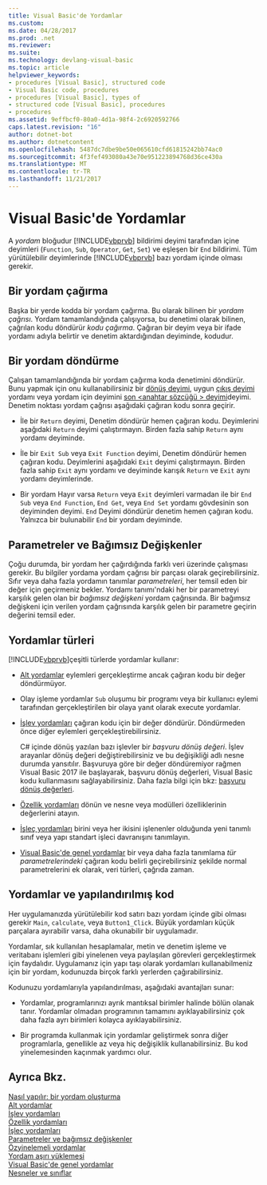 ```yaml
---
title: Visual Basic'de Yordamlar
ms.custom: 
ms.date: 04/28/2017
ms.prod: .net
ms.reviewer: 
ms.suite: 
ms.technology: devlang-visual-basic
ms.topic: article
helpviewer_keywords:
- procedures [Visual Basic], structured code
- Visual Basic code, procedures
- procedures [Visual Basic], types of
- structured code [Visual Basic], procedures
- procedures
ms.assetid: 9effbcf0-80a0-4d1a-98f4-2c6920592766
caps.latest.revision: "16"
author: dotnet-bot
ms.author: dotnetcontent
ms.openlocfilehash: 5487dc7dbe9be50e065610cfd61815242bb74ac0
ms.sourcegitcommit: 4f3fef493080a43e70e951223894768d36ce430a
ms.translationtype: MT
ms.contentlocale: tr-TR
ms.lasthandoff: 11/21/2017
---
```

# <a name="procedures-in-visual-basic"></a>Visual Basic'de Yordamlar
A *yordam* bloğudur [!INCLUDE[vbprvb](~/includes/vbprvb-md.md)] bildirimi deyimi tarafından içine deyimleri (`Function`, `Sub`, `Operator`, `Get`, `Set`) ve eşleşen bir `End` bildirimi. Tüm yürütülebilir deyimlerinde [!INCLUDE[vbprvb](~/includes/vbprvb-md.md)] bazı yordam içinde olması gerekir.  
  
## <a name="calling-a-procedure"></a>Bir yordam çağırma  
 Başka bir yerde kodda bir yordam çağırma. Bu olarak bilinen bir *yordam çağrısı*. Yordam tamamlandığında çalışıyorsa, bu denetimi olarak bilinen, çağrılan kodu döndürür *kodu çağırma*. Çağıran bir deyim veya bir ifade yordamı adıyla belirtir ve denetim aktardığından deyiminde, kodudur.  
  
## <a name="returning-from-a-procedure"></a>Bir yordam döndürme  
 Çalışan tamamlandığında bir yordam çağırma koda denetimini döndürür. Bunu yapmak için onu kullanabilirsiniz bir [dönüş deyimi](../../../../visual-basic/language-reference/statements/return-statement.md), uygun [çıkış deyimi](../../../../visual-basic/language-reference/statements/exit-statement.md) yordamı veya yordam için deyimini [son \<anahtar sözcüğü > deyimi](../../../../visual-basic/language-reference/statements/end-keyword-statement.md)deyimi. Denetim noktası yordam çağrısı aşağıdaki çağıran kodu sonra geçirir.  
  
-   İle bir `Return` deyimi, Denetim döndürür hemen çağıran kodu. Deyimlerini aşağıdaki `Return` deyimi çalıştırmayın. Birden fazla sahip `Return` aynı yordamı deyiminde.  
  
-   İle bir `Exit Sub` veya `Exit Function` deyimi, Denetim döndürür hemen çağıran kodu. Deyimlerini aşağıdaki `Exit` deyimi çalıştırmayın. Birden fazla sahip `Exit` aynı yordamı ve deyiminde karışık `Return` ve `Exit` aynı yordamı deyimlerinde.  
  
-   Bir yordam Hayır varsa `Return` veya `Exit` deyimleri varmadan ile bir `End Sub` veya `End Function`, `End Get`, veya `End Set` yordamı gövdesinin son deyiminden deyimi. `End` Deyimi döndürür denetim hemen çağıran kodu. Yalnızca bir bulunabilir `End` bir yordam deyiminde.  
  
## <a name="parameters-and-arguments"></a>Parametreler ve Bağımsız Değişkenler  
 Çoğu durumda, bir yordam her çağırdığında farklı veri üzerinde çalışması gerekir. Bu bilgiler yordama yordam çağrısı bir parçası olarak geçirebilirsiniz. Sıfır veya daha fazla yordamın tanımlar *parametreleri*, her temsil eden bir değer için geçirmeniz bekler. Yordamı tanımı'ndaki her bir parametreyi karşılık gelen olan bir *bağımsız değişkeni* yordam çağrısında. Bir bağımsız değişkeni için verilen yordam çağrısında karşılık gelen bir parametre geçirin değerini temsil eder.  
  
## <a name="types-of-procedures"></a>Yordamlar türleri  
 [!INCLUDE[vbprvb](~/includes/vbprvb-md.md)]çeşitli türlerde yordamlar kullanır:  
  
-   [Alt yordamlar](./sub-procedures.md) eylemleri gerçekleştirme ancak çağıran kodu bir değer döndürmüyor.  
  
-   Olay işleme yordamlar `Sub` oluşumu bir programı veya bir kullanıcı eylemi tarafından gerçekleştirilen bir olaya yanıt olarak execute yordamlar.  
  
-   [İşlev yordamları](./function-procedures.md) çağıran kodu için bir değer döndürür. Döndürmeden önce diğer eylemleri gerçekleştirebilirsiniz.

    C# içinde dönüş yazılan bazı işlevler bir *başvuru dönüş değeri*. İşlev arayanlar dönüş değeri değiştirebilirsiniz ve bu değişikliği adlı nesne durumda yansıtılır. Başvuruya göre bir değer döndüremiyor rağmen Visual Basic 2017 ile başlayarak, başvuru dönüş değerleri, Visual Basic kodu kullanmasını sağlayabilirsiniz. Daha fazla bilgi için bkz: [başvuru dönüş değerleri](ref-return-values.md).
  
-   [Özellik yordamları](./property-procedures.md) dönün ve nesne veya modülleri özelliklerinin değerlerini atayın.  
  
-   [İşleç yordamları](./operator-procedures.md) birini veya her ikisini işlenenler olduğunda yeni tanımlı sınıf veya yapı standart işleci davranışını tanımlayın.  
  
-   [Visual Basic'de genel yordamlar](../../../../visual-basic/programming-guide/language-features/data-types/generic-procedures.md) bir veya daha fazla tanımlama *tür parametrelerindeki* çağıran kodu belirli geçirebilirsiniz şekilde normal parametrelerini ek olarak, veri türleri, çağrıda zaman.  
  
## <a name="procedures-and-structured-code"></a>Yordamlar ve yapılandırılmış kod  
 Her uygulamanızda yürütülebilir kod satırı bazı yordam içinde gibi olması gerekir `Main`, `calculate`, veya `Button1_Click`. Büyük yordamları küçük parçalara ayırabilir varsa, daha okunabilir bir uygulamadır.  
  
 Yordamlar, sık kullanılan hesaplamalar, metin ve denetim işleme ve veritabanı işlemleri gibi yinelenen veya paylaşılan görevleri gerçekleştirmek için faydalıdır. Uygulamanız için yapı taşı olarak yordamları kullanabilmeniz için bir yordam, kodunuzda birçok farklı yerlerden çağırabilirsiniz.  
  
 Kodunuzu yordamlarıyla yapılandırılması, aşağıdaki avantajları sunar:  
  
-   Yordamlar, programlarınızı ayrık mantıksal birimler halinde bölün olanak tanır. Yordamlar olmadan programının tamamını ayıklayabilirsiniz çok daha fazla ayrı birimleri kolayca ayıklayabilirsiniz.  
  
-   Bir programda kullanmak için yordamlar geliştirmek sonra diğer programlarla, genellikle az veya hiç değişiklik kullanabilirsiniz. Bu kod yinelemesinden kaçınmak yardımcı olur.  
  
## <a name="see-also"></a>Ayrıca Bkz.  
 [Nasıl yapılır: bir yordam oluşturma](./how-to-create-a-procedure.md)  
 [Alt yordamlar](./sub-procedures.md)  
 [İşlev yordamları](./function-procedures.md)  
 [Özellik yordamları](./property-procedures.md)  
 [İşleç yordamları](./operator-procedures.md)  
 [Parametreler ve bağımsız değişkenler](./procedure-parameters-and-arguments.md)  
 [Özyinelemeli yordamlar](./recursive-procedures.md)  
 [Yordam aşırı yüklemesi](./procedure-overloading.md)  
 [Visual Basic'de genel yordamlar](../../../../visual-basic/programming-guide/language-features/data-types/generic-procedures.md)  
 [Nesneler ve sınıflar](../../../../visual-basic/programming-guide/language-features/objects-and-classes/index.md)
